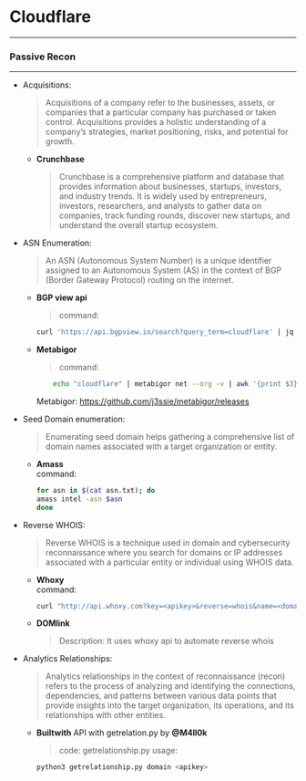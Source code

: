 # Cloudflare
---
### Passive Recon

---

* Acquisitions:
  	>Acquisitions of a company refer to the businesses, assets, or companies that a particular company has purchased or taken control. Acquisitions provides a holistic understanding of a company’s strategies, market positioning, risks, and potential for growth.
	- **Crunchbase**
   		>Crunchbase is a comprehensive platform and database that provides information about businesses, startups, investors, and industry trends. It is widely used by entrepreneurs, investors, researchers, and analysts to gather data on companies, track funding rounds, discover new startups, and understand the overall startup ecosystem.

* ASN Enumeration:
  	>An ASN (Autonomous System Number) is a unique identifier assigned to an Autonomous System (AS) in the context of BGP (Border Gateway Protocol) routing on the internet.

	- **BGP view api** <br>
		> command:
	  ```bash
	  curl 'https://api.bgpview.io/search?query_term=cloudflare' | jq -r '.data.asns[].asn'
	  ```

	- **Metabigor**<br>
		> command:
		```bash
			echo "cloudflare" | metabigor net --org -v | awk '{print $3}'
		```
		Metabigor: https://github.com/j3ssie/metabigor/releases

* Seed Domain enumeration:
   >Enumerating seed domain helps gathering a comprehensive list of domain names associated with a target organization or entity.

	- **Amass**<br>
		command:
		```bash
		for asn in $(cat asn.txt); do                           
		amass intel -asn $asn                       
		done
	 	```

* Reverse WHOIS:
  	>Reverse WHOIS is a technique used in domain and cybersecurity reconnaissance where you search for domains or IP addresses associated with a particular entity or individual using WHOIS data.

	- **Whoxy**<br>
		command:
		```bash
		curl "http://api.whoxy.com?key=<apikey>&reverse=whois&name=<domain>"
		```

	- **DOMlink**
		>Description: It uses whoxy api to automate reverse whois

* Analytics Relationships:
  	>Analytics relationships in the context of reconnaissance (recon) refers to the process of analyzing and identifying the connections, dependencies, and patterns between various data points that provide insights into the target organization, its operations, and its relationships with other entities. 

	- **Builtwith** API with getrelation.py by **@M4ll0k**
		>code: getrelationship.py
		usage:
	  	```bash
	  	python3 getrelationship.py domain <apikey>
	  	```
